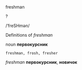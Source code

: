 freshman

?

/ˈfreSHmən/

Definitions of _freshman_

noun
**первокурсник**

    freshman, frosh, fresher

_freshman_
**первокурсник**, **новичок**